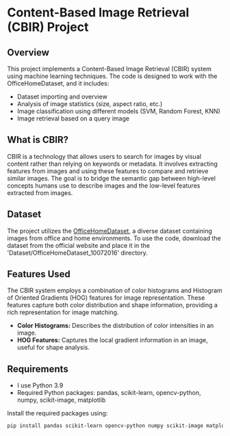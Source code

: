 # Content-Based Image Retrieval (CBIR) Project

## Overview

This project implements a Content-Based Image Retrieval (CBIR) system using machine learning techniques. The code is designed to work with the OfficeHomeDataset, and it includes:

- Dataset importing and overview
- Analysis of image statistics (size, aspect ratio, etc.)
- Image classification using different models (SVM, Random Forest, KNN)
- Image retrieval based on a query image
  
## What is CBIR?

CBIR is a technology that allows users to search for images by visual content rather than relying on keywords or metadata. It involves extracting features from images and using these features to compare and retrieve similar images. The goal is to bridge the semantic gap between high-level concepts humans use to describe images and the low-level features extracted from images.

## Dataset

The project utilizes the [OfficeHomeDataset](https://www.hemanthdv.org/office/OfficeHome-Dataset.html), a diverse dataset containing images from office and home environments. To use the code, download the dataset from the official website and place it in the 'Dataset/OfficeHomeDataset_10072016' directory.

## Features Used

The CBIR system employs a combination of color histograms and Histogram of Oriented Gradients (HOG) features for image representation. These features capture both color distribution and shape information, providing a rich representation for image matching.

- **Color Histograms:** Describes the distribution of color intensities in an image.
- **HOG Features:** Captures the local gradient information in an image, useful for shape analysis.

## Requirements

- I use Python 3.9
- Required Python packages: pandas, scikit-learn, opencv-python, numpy, scikit-image, matplotlib

Install the required packages using:

```bash
pip install pandas scikit-learn opencv-python numpy scikit-image matplotlib


